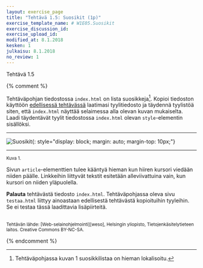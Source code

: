 ```yaml
---
layout: exercise_page
title: "Tehtävä 1.5: Suosikit (1p)"
exercise_template_name: # W1E05.Suosikit
exercise_discussion_id:
exercise_upload_id:
modified_at: 8.1.2018
kesken: 1
julkaisu: 8.1.2018
no_review: 1
---
```


Tehtävä 1.5

{% comment %}

Tehtäväpohjan tiedostossa `index.html` on lista suosikkeja[^1]. Kopioi tiedoston käyttöön [edellisessä tehtävässä](../tehtava14) laatimasi tyylitiedosto ja täydennä tyylistöä siten, että `index.html` näyttää selaimessa alla olevan kuvan mukaiselta. Laadi täydentävät tyylit tiedostossa `index.html` olevan `style`-elementin sisällöksi.

[^1]: Tehtäväpohjassa kuvan 1 suosikkilistaa on hieman lokalisoitu.

---

![Suosikit](../img/suosikit.png "Suosikit"){: style="display: block; margin: auto; margin-top: 10px;"}

---
<small>Kuva 1.</small>

Sivun `article`-elementtien tulee kääntyä hieman kun hiiren kursori viedään niiden päälle. Linkkeihin liittyvät tekstit esitetään alleviivattuina vain, kun kursori on niiden yläpuolella.

**Palauta** tehtävästä tiedosto `index.html`. Tehtäväpohjassa oleva sivu `testaa.html` liittyy ainoastaan edellisestä tehtävästä kopioituihin tyyleihin. Se ei testaa tässä laadittavia lisäpiirteitä.


<br/>

<small>
Tehtävän lähde: [Web-selainohjelmointi][weso], Helsingin yliopisto, Tietojenkäsitelytieteen laitos.
Creative Commons BY-NC-SA.
</small>

[weso]: http://web-selainohjelmointi.github.io/

{% endcomment %}
